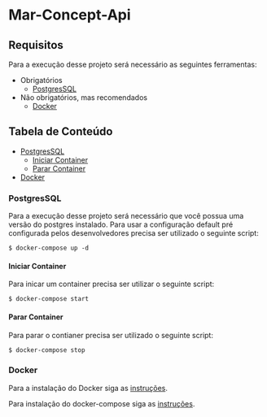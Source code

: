 # Mar-Concept-Api

## Requisitos
Para a execução desse projeto será necessário as seguintes ferramentas:

- Obrigatórios
  - [PostgresSQL](https://www.postgresql.org/)
- Não obrigatórios, mas recomendados
  - [Docker](https://docs.docker.com/)

<!-- TABLE OF CONTENTS -->

## Tabela de Conteúdo

- [PostgresSQL](#postgressql)
  - [Iniciar Container](#iniciar-container)
  - [Parar Container](#parar-container)
- [Docker](#docker)


### PostgresSQL
  Para a execução desse projeto será necessário que você possua uma versão do postgres instalado.
  Para usar a configuração default pré configurada pelos desenvolvedores precisa ser utilizado o seguinte script:

  ```$ docker-compose up -d```

#### Iniciar Container
  Para inicar um container precisa ser utilizar o seguinte script:

  ```$ docker-compose start```
#### Parar Container
  Para parar o contianer precisa ser utilizado o seguinte script:
  
  ```$ docker-compose stop```

### Docker
  Para a instalação do Docker siga as [instruções](https://docs.docker.com/engine/install/).

  Para instalação do docker-compose siga as [instruções](https://docs.docker.com/compose/install/).
